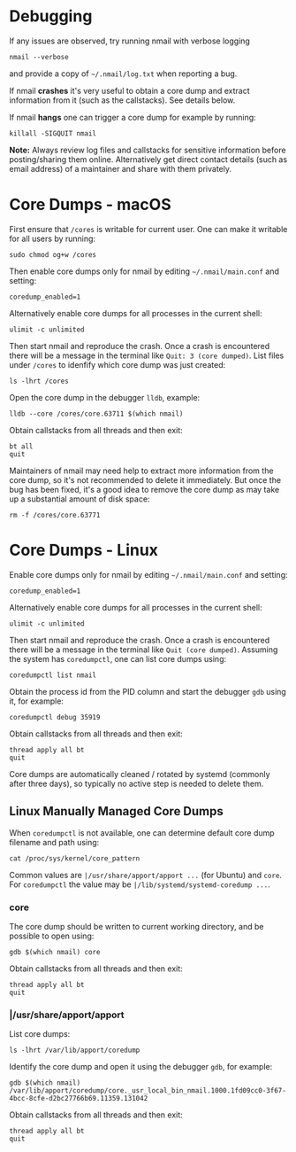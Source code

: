 Debugging
=========
If any issues are observed, try running nmail with verbose logging

    nmail --verbose

and provide a copy of `~/.nmail/log.txt` when reporting a bug.

If nmail **crashes** it's very useful to obtain a core dump and extract
information from it (such as the callstacks). See details below.

If nmail **hangs** one can trigger a core dump for example by running:

    killall -SIGQUIT nmail

**Note:** Always review log files and callstacks for sensitive information
before posting/sharing them online. Alternatively get direct contact details
(such as email address) of a maintainer and share with them privately.


Core Dumps - macOS
==================
First ensure that `/cores` is writable for current user. One can make it
writable for all users by running:

    sudo chmod og+w /cores

Then enable core dumps only for nmail by editing `~/.nmail/main.conf` and
setting:

    coredump_enabled=1

Alternatively enable core dumps for all processes in the current shell:

    ulimit -c unlimited

Then start nmail and reproduce the crash. Once a crash is encountered there
will be a message in the terminal like `Quit: 3 (core dumped)`. List files
under `/cores` to idenfify which core dump was just created:

    ls -lhrt /cores

Open the core dump in the debugger `lldb`, example:

    lldb --core /cores/core.63711 $(which nmail)

Obtain callstacks from all threads and then exit:

    bt all
    quit

Maintainers of nmail may need help to extract more information from the core
dump, so it's not recommended to delete it immediately. But once the bug has
been fixed, it's a good idea to remove the core dump as may take up a
substantial amount of disk space:

    rm -f /cores/core.63771


Core Dumps - Linux
==================
Enable core dumps only for nmail by editing `~/.nmail/main.conf` and setting:

    coredump_enabled=1

Alternatively enable core dumps for all processes in the current shell:

    ulimit -c unlimited

Then start nmail and reproduce the crash. Once a crash is encountered there
will be a message in the terminal like `Quit (core dumped)`. Assuming the
system has `coredumpctl`, one can list core dumps using:

    coredumpctl list nmail

Obtain the process id from the PID column and start the debugger `gdb` using
it, for example:

    coredumpctl debug 35919

Obtain callstacks from all threads and then exit:

    thread apply all bt
    quit

Core dumps are automatically cleaned / rotated by systemd (commonly after
three days), so typically no active step is needed to delete them.

Linux Manually Managed Core Dumps
---------------------------------
When `coredumpctl` is not available, one can determine default core dump
filename and path using:

    cat /proc/sys/kernel/core_pattern

Common values are `|/usr/share/apport/apport ...` (for Ubuntu) and `core`.
For `coredumpctl` the value may be `|/lib/systemd/systemd-coredump ...`.

### core

The core dump should be written to current working directory, and be possible
to open using:

    gdb $(which nmail) core

Obtain callstacks from all threads and then exit:

    thread apply all bt
    quit

### |/usr/share/apport/apport

List core dumps:

    ls -lhrt /var/lib/apport/coredump

Identify the core dump and open it using the debugger `gdb`, for example:

    gdb $(which nmail) /var/lib/apport/coredump/core._usr_local_bin_nmail.1000.1fd09cc0-3f67-4bcc-8cfe-d2bc27766b69.11359.131042

Obtain callstacks from all threads and then exit:

    thread apply all bt
    quit


